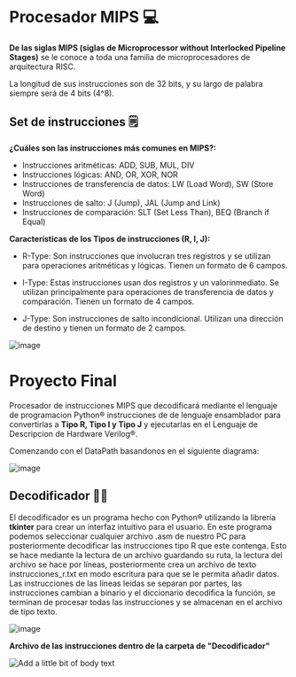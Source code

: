 
# Procesador MIPS 💻
**De las siglas MIPS (siglas de Microprocessor without Interlocked Pipeline Stages)** se le conoce a toda una familia de microprocesadores de arquitectura RISC.

La longitud de sus instrucciones son de 32 bits, y su largo de palabra siempre será de 4 bits (4^8).

## Set de instrucciones 🗒️
**¿Cuáles son las instrucciones más comunes en MIPS?:**

-  Instrucciones aritméticas: ADD, SUB, MUL, DIV
-  Instrucciones lógicas: AND, OR, XOR, NOR
-  Instrucciones de transferencia de datos: LW (Load Word), SW (Store Word)
-  Instrucciones de salto: J (Jump), JAL (Jump and Link)
-  Instrucciones de comparación: SLT (Set Less Than), BEQ (Branch if Equal)

**Características de los Tipos de instrucciones (R, I, J):**

-  R-Type: Son instrucciones que involucran tres registros y se utilizan para operaciones aritméticas y lógicas. Tienen un formato de 6 campos.

- I-Type: Estas instrucciones usan dos registros y un valorinmediato. Se utilizan principalmente para operaciones de transferencia de datos y comparación. Tienen un formato de 4 campos.
- J-Type: Son instrucciones de salto incondicional. Utilizan una dirección de destino y tienen un formato de 2 campos.

![image](https://github.com/DeniceMorones/Proyecto-Final-/assets/165964044/e80b69c9-a505-46d6-b221-64c1e6c2921b)


# Proyecto Final

Procesador de instrucciones MIPS que decodificará mediante el lenguaje de programacion Python&reg; instrucciones de de lenguaje ensamblador para convertirlas a **Tipo R, Tipo I y Tipo J** y ejecutarlas en el Lenguaje de Descripcion de Hardware Verilog&reg;.

Comenzando con el DataPath basandonos en el siguiente diagrama:

![image](https://github.com/DeniceMorones/Proyecto-Final-/assets/165964044/1fc0d74c-0fdf-48e3-bb35-d91b7660de6e)

## Decodificador 👨‍💻

El decodificador es un programa hecho con Python&reg; utilizando la librería **tkinter** para crear un interfaz intuitivo para el usuario.
En este programa podemos seleccionar cualquier archivo .asm de nuestro PC para posteriormente decodificar las instrucciones tipo R que este contenga. Esto se hace mediante la lectura de un archivo guardando su ruta, la lectura del archivo se hace por líneas, posteriormente crea un archivo de texto instrucciones_r.txt en modo escritura para que se le permita añadir datos.
Las instrucciones de las líneas leídas se separan por partes, las instrucciones cambian a binario y el diccionario decodifica la función, se terminan de procesar todas las instrucciones y se almacenan en el archivo de tipo texto.

![image](https://github.com/DeniceMorones/Proyecto-Final-/assets/165964044/309faf8d-63cf-4eca-b495-d6c21bbb9429)

**Archivo de las instrucciones dentro de la carpeta de "Decodificador"**

![Add a little bit of body text](https://github.com/DeniceMorones/Proyecto-Final-/assets/165964044/2f7e6d92-e814-432f-abab-44bfebb8e98b) 




